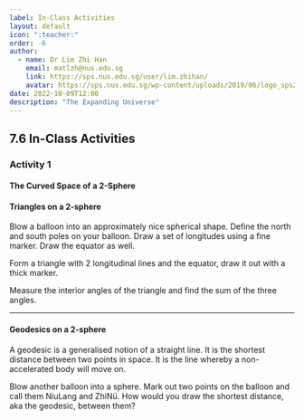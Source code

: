 ```yaml
---
label: In-Class Activities
layout: default
icon: ":teacher:"
order: -6
author:
  - name: Dr Lim Zhi Han
    email: matlzh@nus.edu.sg
    link: https://sps.nus.edu.sg/user/lim.zhihan/
    avatar: https://sps.nus.edu.sg/wp-content/uploads/2019/06/logo_sps20.png
date: 2022-10-09T12:00
description: "The Expanding Universe"
---
```

## 7.6 In-Class Activities

### Activity 1
#### The Curved Space of a 2-Sphere

#### Triangles on a 2-sphere

Blow a balloon into an approximately nice spherical shape. Define
the north and south poles on your balloon. Draw a set of longitudes
using a fine marker. Draw the equator as well.

Form a triangle with 2 longitudinal lines and the equator, draw it
out with a thick marker. 

Measure the interior angles of the triangle and find the sum of the
three angles.

---


#### Geodesics on a 2-sphere

A geodesic is a generalised notion of a straight line. It is the shortest
distance between two points in space. It is the line whereby a non-accelerated
body will move on. 

Blow another balloon into a sphere. Mark out two points on the balloon
and call them NiuLang and ZhiNü. How would you draw the shortest distance,
aka the geodesic, between them?


